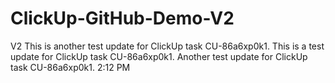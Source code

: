 # ClickUp-GitHub-Demo-V2
V2
This is another test update for ClickUp task CU-86a6xp0k1.
This is a test update for ClickUp task CU-86a6xp0k1.
Another test update for ClickUp task CU-86a6xp0k1. 2:12 PM
